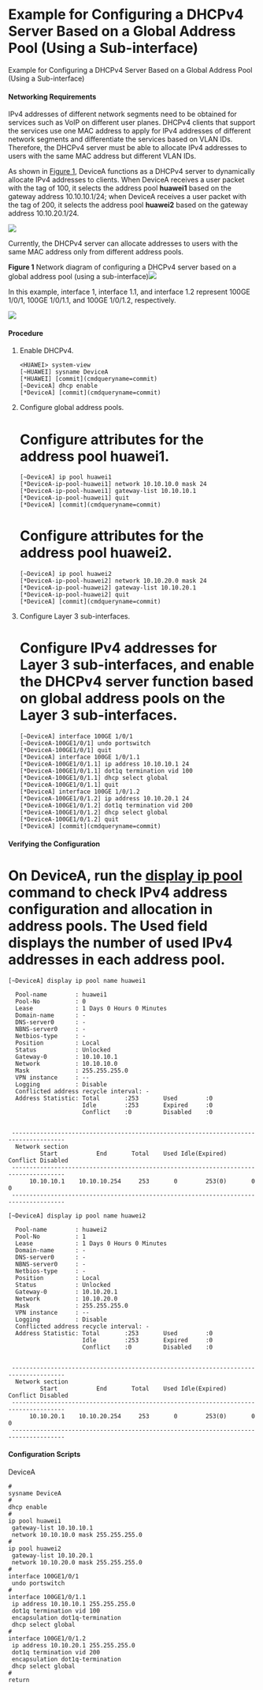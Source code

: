 Example for Configuring a DHCPv4 Server Based on a Global Address Pool (Using a Sub-interface)
==============================================================================================

Example for Configuring a DHCPv4 Server Based on a Global Address Pool (Using a Sub-interface)

#### Networking Requirements

IPv4 addresses of different network segments need to be obtained for services such as VoIP on different user planes. DHCPv4 clients that support the services use one MAC address to apply for IPv4 addresses of different network segments and differentiate the services based on VLAN IDs. Therefore, the DHCPv4 server must be able to allocate IPv4 addresses to users with the same MAC address but different VLAN IDs.

As shown in [Figure 1](#EN-US_TASK_0000001513046150__fig_dc_vrp_dhcp_server_cfg_002001), DeviceA functions as a DHCPv4 server to dynamically allocate IPv4 addresses to clients. When DeviceA receives a user packet with the tag of 100, it selects the address pool **huawei1** based on the gateway address 10.10.10.1/24; when DeviceA receives a user packet with the tag of 200, it selects the address pool **huawei2** based on the gateway address 10.10.20.1/24.

![](public_sys-resources/note_3.0-en-us.png) 

Currently, the DHCPv4 server can allocate addresses to users with the same MAC address only from different address pools.


**Figure 1** Network diagram of configuring a DHCPv4 server based on a global address pool (using a sub-interface)![](public_sys-resources/note_3.0-en-us.png) 

In this example, interface 1, interface 1.1, and interface 1.2 represent 100GE 1/0/1, 100GE 1/0/1.1, and 100GE 1/0/1.2, respectively.


  
![](figure/en-us_image_0000001513046194.png)

#### Procedure

1. Enable DHCPv4.
   
   
   ```
   <HUAWEI> system-view
   [~HUAWEI] sysname DeviceA
   [*HUAWEI] [commit](cmdqueryname=commit)
   [~DeviceA] dhcp enable
   [*DeviceA] [commit](cmdqueryname=commit)
   ```
2. Configure global address pools.
   
   
   
   # Configure attributes for the address pool **huawei1**.
   
   ```
   [~DeviceA] ip pool huawei1
   [*DeviceA-ip-pool-huawei1] network 10.10.10.0 mask 24
   [*DeviceA-ip-pool-huawei1] gateway-list 10.10.10.1
   [*DeviceA-ip-pool-huawei1] quit
   [*DeviceA] [commit](cmdqueryname=commit)
   ```
   
   # Configure attributes for the address pool **huawei2**.
   
   ```
   [~DeviceA] ip pool huawei2
   [*DeviceA-ip-pool-huawei2] network 10.10.20.0 mask 24
   [*DeviceA-ip-pool-huawei2] gateway-list 10.10.20.1
   [*DeviceA-ip-pool-huawei2] quit
   [*DeviceA] [commit](cmdqueryname=commit)
   ```
3. Configure Layer 3 sub-interfaces.
   
   
   
   # Configure IPv4 addresses for Layer 3 sub-interfaces, and enable the DHCPv4 server function based on global address pools on the Layer 3 sub-interfaces.
   
   
   
   ```
   [~DeviceA] interface 100GE 1/0/1
   [~DeviceA-100GE1/0/1] undo portswitch
   [*DeviceA-100GE1/0/1] quit
   [*DeviceA] interface 100GE 1/0/1.1
   [*DeviceA-100GE1/0/1.1] ip address 10.10.10.1 24
   [*DeviceA-100GE1/0/1.1] dot1q termination vid 100
   [*DeviceA-100GE1/0/1.1] dhcp select global
   [*DeviceA-100GE1/0/1.1] quit
   [*DeviceA] interface 100GE 1/0/1.2
   [*DeviceA-100GE1/0/1.2] ip address 10.10.20.1 24
   [*DeviceA-100GE1/0/1.2] dot1q termination vid 200
   [*DeviceA-100GE1/0/1.2] dhcp select global
   [*DeviceA-100GE1/0/1.2] quit
   [*DeviceA] [commit](cmdqueryname=commit)
   ```

#### Verifying the Configuration

# On DeviceA, run the [**display ip pool**](cmdqueryname=display+ip+pool) command to check IPv4 address configuration and allocation in address pools. The **Used** field displays the number of used IPv4 addresses in each address pool.

```
[~DeviceA] display ip pool name huawei1

  Pool-name        : huawei1                                                                                                        
  Pool-No          : 0                                                                                                              
  Lease            : 1 Days 0 Hours 0 Minutes                                                                                       
  Domain-name      : -                                                                                                              
  DNS-server0      : -                                                                                                              
  NBNS-server0     : -                                                                                                              
  Netbios-type     : -                                                                                                              
  Position         : Local                                                                                                          
  Status           : Unlocked                                                                                                       
  Gateway-0        : 10.10.10.1                                                                                                     
  Network          : 10.10.10.0                                                                                                     
  Mask             : 255.255.255.0                                                                                                  
  VPN instance     : --                                                                                                             
  Logging          : Disable                                                                                                        
  Conflicted address recycle interval: -                                                                                            
  Address Statistic: Total       :253       Used        :0                                                                          
                     Idle        :253       Expired     :0                                                                          
                     Conflict    :0         Disabled    :0
                                                                            

 -------------------------------------------------------------------------------------                                              
  Network section                                                                                                                   
         Start           End       Total    Used Idle(Expired) Conflict Disabled                                                    
 -------------------------------------------------------------------------------------                                              
      10.10.10.1    10.10.10.254     253       0        253(0)       0     0                                                        
 ------------------------------------------------------------------------------------- 
```
```
[~DeviceA] display ip pool name huawei2

  Pool-name        : huawei2                                                                                                        
  Pool-No          : 1                                                                                                              
  Lease            : 1 Days 0 Hours 0 Minutes                                                                                       
  Domain-name      : -                                                                                                              
  DNS-server0      : -                                                                                                              
  NBNS-server0     : -                                                                                                              
  Netbios-type     : -                                                                                                              
  Position         : Local                                                                                                          
  Status           : Unlocked                                                                                                       
  Gateway-0        : 10.10.20.1                                                                                                     
  Network          : 10.10.20.0                                                                                                     
  Mask             : 255.255.255.0                                                                                                  
  VPN instance     : --                                                                                                             
  Logging          : Disable                                                                                                        
  Conflicted address recycle interval: -                                                                                            
  Address Statistic: Total       :253       Used        :0                                                                          
                     Idle        :253       Expired     :0                                                                          
                     Conflict    :0         Disabled    :0 
                                                                           

 -------------------------------------------------------------------------------------                                              
  Network section                                                                                                                   
         Start           End       Total    Used Idle(Expired) Conflict Disabled                                                    
 -------------------------------------------------------------------------------------                                              
      10.10.20.1    10.10.20.254     253       0        253(0)       0     0                                                        
 -------------------------------------------------------------------------------------    
```
#### Configuration Scripts

DeviceA

```
#
sysname DeviceA
#
dhcp enable
#
ip pool huawei1
 gateway-list 10.10.10.1
 network 10.10.10.0 mask 255.255.255.0 
# 
ip pool huawei2
 gateway-list 10.10.20.1
 network 10.10.20.0 mask 255.255.255.0 
#
interface 100GE1/0/1
 undo portswitch
#
interface 100GE1/0/1.1
 ip address 10.10.10.1 255.255.255.0
 dot1q termination vid 100
 encapsulation dot1q-termination
 dhcp select global
#
interface 100GE1/0/1.2
 ip address 10.10.20.1 255.255.255.0
 dot1q termination vid 200
 encapsulation dot1q-termination
 dhcp select global
#
return
```